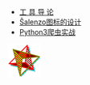 ---
---


- [工 具 导 论](blog/2020-02-21-1.html)
- [Ŝalenzo图标的设计](blog/2020-02-20-1.html)
- [Python3爬虫实战](blog/2020-02-16-1.html)

![Ŝalenzo Logo](../assets/image/MMPD.svg)
